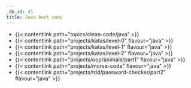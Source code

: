 ```yaml
---
_db_id: 41
title: Java boot camp
---
```


- {{< contentlink path="topics/clean-code/java" >}}
- {{< contentlink path="projects/katas/level-0" flavour="java" >}}
- {{< contentlink path="projects/katas/level-1" flavour="java" >}}
- {{< contentlink path="projects/katas/level-2" flavour="java" >}}
- {{< contentlink path="projects/oop/animals/part1"  flavour="java" >}}
- {{< contentlink path="projects/morse-code" flavour="java" >}}
- {{< contentlink path="projects/tdd/password-checker/part2" flavour="java" >}}